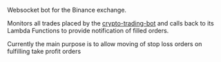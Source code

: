 Websocket bot for the Binance exchange. 

Monitors all trades placed by the [crypto-trading-bot](https://github.com/KevinMcK100/crypto-trading-bot) and calls back to its Lambda Functions to provide notification of filled orders.

Currently the main purpose is to allow moving of stop loss orders on fulfilling take profit orders
